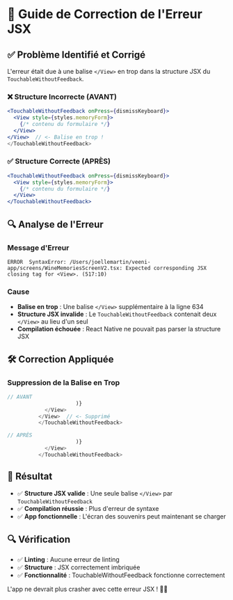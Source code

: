 # 🔧 Guide de Correction de l'Erreur JSX

## ✅ **Problème Identifié et Corrigé**

L'erreur était due à une balise `</View>` en trop dans la structure JSX du `TouchableWithoutFeedback`.

### **❌ Structure Incorrecte (AVANT)**
```jsx
<TouchableWithoutFeedback onPress={dismissKeyboard}>
  <View style={styles.memoryForm}>
    {/* contenu du formulaire */}
  </View>
</View>  // <- Balise en trop !
</TouchableWithoutFeedback>
```

### **✅ Structure Correcte (APRÈS)**
```jsx
<TouchableWithoutFeedback onPress={dismissKeyboard}>
  <View style={styles.memoryForm}>
    {/* contenu du formulaire */}
  </View>
</TouchableWithoutFeedback>
```

## 🔍 **Analyse de l'Erreur**

### **Message d'Erreur**
```
ERROR  SyntaxError: /Users/joellemartin/veeni-app/screens/WineMemoriesScreenV2.tsx: Expected corresponding JSX closing tag for <View>. (517:10)
```

### **Cause**
- **Balise en trop** : Une balise `</View>` supplémentaire à la ligne 634
- **Structure JSX invalide** : Le `TouchableWithoutFeedback` contenait deux `</View>` au lieu d'un seul
- **Compilation échouée** : React Native ne pouvait pas parser la structure JSX

## 🛠️ **Correction Appliquée**

### **Suppression de la Balise en Trop**
```jsx
// AVANT
                      )}
            </View>
          </View>  // <- Supprimé
          </TouchableWithoutFeedback>

// APRÈS
                      )}
            </View>
          </TouchableWithoutFeedback>
```

## 🎯 **Résultat**

- ✅ **Structure JSX valide** : Une seule balise `</View>` par `TouchableWithoutFeedback`
- ✅ **Compilation réussie** : Plus d'erreur de syntaxe
- ✅ **App fonctionnelle** : L'écran des souvenirs peut maintenant se charger

## 🔍 **Vérification**

- ✅ **Linting** : Aucune erreur de linting
- ✅ **Structure** : JSX correctement imbriquée
- ✅ **Fonctionnalité** : TouchableWithoutFeedback fonctionne correctement

L'app ne devrait plus crasher avec cette erreur JSX ! 🍷✨





